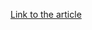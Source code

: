 [Link to the article](https://www.melani.admin.ch/dam/melani/de/dokumente/2016/technical%20report%20ruag.pdf.download.pdf/Report_Ruag-Espionage-Case.pdf)
